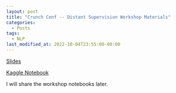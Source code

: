 ```yaml
---
layout: post
title: "Crunch Conf -- Distant Supervision Workshop Materials"
categories:
  - Posts
tags:
  - NLP
last_modified_at: 2022-10-04T23:55:00-00:00
---
```


[Slides](https://docs.google.com/presentation/d/1mTF9JvwBwVj27e9pKP7sQ7gOpb343YaeGr0Y0G7A9i0/edit?usp=sharing)

[Kaggle Notebook](https://www.kaggle.com/code/chrisswartml/smoker-not-smoker)

I will share the workshop notebooks later.